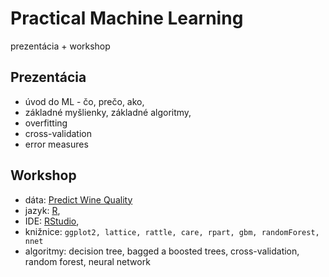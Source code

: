 # Practical Machine Learning
prezentácia + workshop

## Prezentácia
+ úvod do ML - čo, prečo, ako, 
+ základné myšlienky, základné algoritmy,
+ overfitting
+ cross-validation
+ error measures

## Workshop  
+ dáta: [Predict Wine Quality](http://archive.ics.uci.edu/ml/datasets/Wine+Quality)
+ jazyk: [R](https://cran.r-project.org/), 
+ IDE: [RStudio](https://www.rstudio.com/),
+ knižnice: `ggplot2, lattice, rattle, care, rpart, gbm, randomForest, nnet`
+ algoritmy: decision tree, bagged a boosted trees, cross-validation, random forest, neural network
